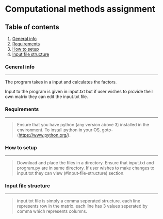 # Computational methods assignment
## Table of contents
1. [General info](#general-info)
2. [Requirements](#requirements)
3. [How to setup](#how-to-setup)
4. [Input file structure](#input-file-structure)

### General info
***
The program takes in a input and calculates the factors.

Input to the program is given in input.txt but if user wishes to provide their own matrix they can edit the input.txt file.

### Requirements
***
> Ensure that you have python (any version above 3) installed in the environment.
> To install python in your OS, goto- (https://www.python.org/).

### How to setup
***
> Download and place the files in a directory.
> Ensure that input.txt and program.py are in same directory.
> If user wishes to make changes to input.txt they can view (#input-file-structure) section.

### Input file structure
***
> input.txt file is simply a comma seperated structure.
> each line represents row in the matrix.
> each line has 3 values seperated by comma which represents columns.
